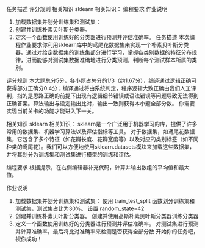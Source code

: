 任务描述
评分规则
相关知识
sklearn 相关知识：
编程要求
作业说明
1. 加载数据集并划分训练集和测试集：
2. 创建并训练朴素贝叶斯分类器。
3. 定义一个函数使用训练好的分类器进行预测并评估准确率。
任务描述
本次编程作业要求你利用sklearn库中的鸢尾花数据集来实现一个朴素贝叶斯分类器。通过对给定数据集的训练集部分进行学习，掌握各类别数据的特征分布规律，进而能够对测试集数据准确地进行分类预测，判断每个测试样本所属的类别。

评分规则
本大题总分5分，各小题占总分的1/3（约1.67分），编译通过逻辑正确可获得部分正确分0.4分；编译通过将由系统判定，程序逻辑大致正确由我们人工评判，指的是思路正确的前提下出现有逻辑细节错误或语法错误等问题导致无法得到正确答案。算法输出与设定输出比对，输出一致则获得本小题全部分数。
你需要实现当前关卡的功能才能进入下一关。

相关知识
sklearn 相关知识：
sklearn是一个广泛用于机器学习的库，提供了许多常用的数据集、机器学习算法以及评估指标等工具。
对于数据集，如鸢尾花数据集，它包含了多个特征（如花瓣长度、花瓣宽度等）以及对应的类别标签（如不同种类的鸢尾花）。我们可以方便地使用sklearn.datasets模块来加载这些数据集，并将其划分为训练集和测试集进行模型的训练和评估。

编程要求
根据提示，在右侧编辑器补充代码，计算并输出数组的平均值和最大值。

作业说明
1. 加载数据集并划分训练集和测试集：
使用 train_test_split 函数划分训练集和测试集，测试集占比为30%。
设置 random_state=42
2. 创建并训练朴素贝叶斯分类器。
创建并使用高斯朴素贝叶斯分类器训练分类器
3. 定义一个函数使用训练好的分类器进行预测并评估准确率。
对测试集进行预测并计算准确率，最后将比对准确率来检测是否获得全部分数
开始你的任务吧，祝你成功！